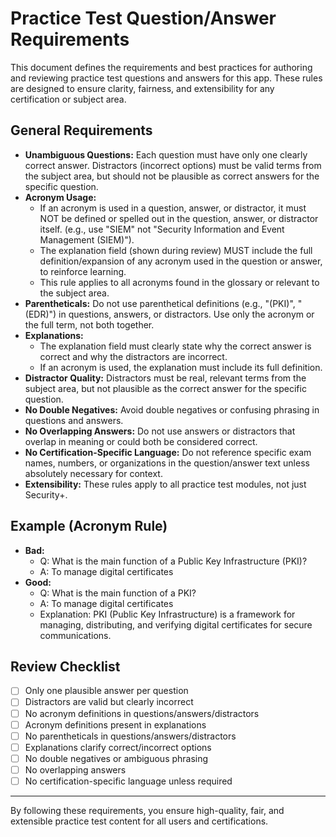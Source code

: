 # Practice Test Question/Answer Requirements

This document defines the requirements and best practices for authoring and reviewing practice test questions and answers for this app. These rules are designed to ensure clarity, fairness, and extensibility for any certification or subject area.

## General Requirements
- **Unambiguous Questions:** Each question must have only one clearly correct answer. Distractors (incorrect options) must be valid terms from the subject area, but should not be plausible as correct answers for the specific question.
- **Acronym Usage:**
  - If an acronym is used in a question, answer, or distractor, it must NOT be defined or spelled out in the question, answer, or distractor itself. (e.g., use "SIEM" not "Security Information and Event Management (SIEM)").
  - The explanation field (shown during review) MUST include the full definition/expansion of any acronym used in the question or answer, to reinforce learning.
  - This rule applies to all acronyms found in the glossary or relevant to the subject area.
- **Parentheticals:** Do not use parenthetical definitions (e.g., "(PKI)", "(EDR)") in questions, answers, or distractors. Use only the acronym or the full term, not both together.
- **Explanations:**
  - The explanation field must clearly state why the correct answer is correct and why the distractors are incorrect.
  - If an acronym is used, the explanation must include its full definition.
- **Distractor Quality:** Distractors must be real, relevant terms from the subject area, but not plausible as the correct answer for the specific question.
- **No Double Negatives:** Avoid double negatives or confusing phrasing in questions and answers.
- **No Overlapping Answers:** Do not use answers or distractors that overlap in meaning or could both be considered correct.
- **No Certification-Specific Language:** Do not reference specific exam names, numbers, or organizations in the question/answer text unless absolutely necessary for context.
- **Extensibility:** These rules apply to all practice test modules, not just Security+.

## Example (Acronym Rule)
- **Bad:**
  - Q: What is the main function of a Public Key Infrastructure (PKI)?
  - A: To manage digital certificates
- **Good:**
  - Q: What is the main function of a PKI?
  - A: To manage digital certificates
  - Explanation: PKI (Public Key Infrastructure) is a framework for managing, distributing, and verifying digital certificates for secure communications.

## Review Checklist
- [ ] Only one plausible answer per question
- [ ] Distractors are valid but clearly incorrect
- [ ] No acronym definitions in questions/answers/distractors
- [ ] Acronym definitions present in explanations
- [ ] No parentheticals in questions/answers/distractors
- [ ] Explanations clarify correct/incorrect options
- [ ] No double negatives or ambiguous phrasing
- [ ] No overlapping answers
- [ ] No certification-specific language unless required

---

By following these requirements, you ensure high-quality, fair, and extensible practice test content for all users and certifications.
